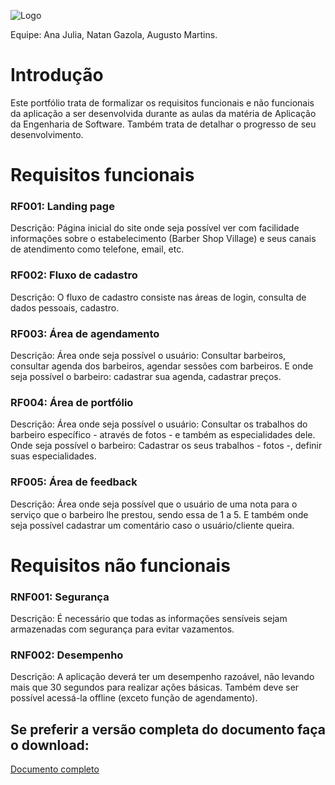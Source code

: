 ![Logo](https://i.imgur.com/6KvREwW.jpg)

Equipe: Ana Julia, Natan Gazola, Augusto Martins.

# Introdução
Este portfólio trata de formalizar os requisitos funcionais e não funcionais da aplicação a ser desenvolvida durante as aulas da matéria de Aplicação da Engenharia de Software. Também trata de detalhar o progresso de seu desenvolvimento.

# Requisitos funcionais

### RF001: Landing page
Descrição: Página inicial do site onde seja possível ver com facilidade informações sobre o estabelecimento (Barber Shop Village) e seus canais de atendimento como telefone, email, etc.

### RF002: Fluxo de cadastro
Descrição: O fluxo de cadastro consiste nas áreas de login, consulta de dados pessoais, cadastro.

### RF003: Área de agendamento
Descrição: Área onde seja possível o usuário: Consultar barbeiros, consultar agenda dos barbeiros, agendar sessões com barbeiros. E onde seja possível o barbeiro: cadastrar sua agenda, cadastrar preços.

### RF004: Área de portfólio
Descrição: Área onde seja possível o usuário: Consultar os trabalhos do barbeiro específico - através de fotos - e também as especialidades dele.
Onde seja possível o barbeiro: Cadastrar os seus trabalhos - fotos -, definir suas especialidades.

### RF005: Área de feedback
Descrição: Área onde seja possível que o usuário de uma nota para o serviço que o barbeiro lhe prestou, sendo essa de 1 a 5. E também onde seja possível cadastrar um comentário caso o usuário/cliente queira.

# Requisitos não funcionais

### RNF001: Segurança
Descrição: É necessário que todas as informações sensíveis sejam armazenadas com segurança para evitar vazamentos.

### RNF002: Desempenho
Descrição: A aplicação deverá ter um desempenho razoável, não levando mais que 30 segundos para realizar ações básicas. Também deve ser possível acessá-la offline (exceto função de agendamento).

## Se preferir a versão completa do documento faça o download:
[Documento completo](https://docs.google.com/document/d/1Wbn6q-uAzTvpI6HY3tQvaL77RzUD2yGxHRVo6WFnbek/edit?usp=sharing)
